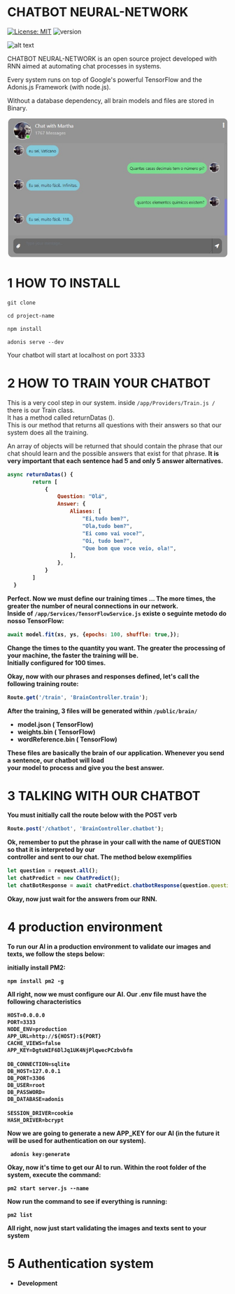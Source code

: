 # CHATBOT NEURAL-NETWORK
[![License: MIT](https://img.shields.io/badge/License-MIT-yellow.svg)](https://opensource.org/licenses/MIT)
![version](https://img.shields.io/badge/version-1.0.0-blue)

![alt text](https://chatbotmaker.io/wp-content/uploads/ia-e-chatbots.png)

CHATBOT NEURAL-NETWORK is an open source project developed with RNN aimed at automating chat processes in systems.<br/>

Every system runs on top of Google's powerful TensorFlow and the Adonis.js Framework (with node.js).<br/>

Without a database dependency, all brain models and files are stored in Binary.<br/>

![alt text](https://raw.githubusercontent.com/rhaymisonbetini/neural-network-chatbot/main/public/print/print.jpg)

# 1 HOW TO INSTALL

```
git clone
```
```
cd project-name
```
```
npm install
```

```
adonis serve --dev
```
Your chatbot will start at localhost on port 3333

# 2 HOW TO TRAIN YOUR CHATBOT

This is a very cool step in our system.
inside ```/app/Providers/Train.js /``` there is our Train class.<br/>
It has a method called returnDatas ().<br/>
This is our method that returns all questions with their answers so that our system does all the training.<br/>

An array of objects will be returned that should contain the phrase that our chat should learn and the possible answers that exist for that phrase.
<b>It is very important that each sentence had 5 and only 5 answer alternatives.<b/><br/>
```javascript
async returnDatas() {
        return [
            {
                Question: "Olá",
                Answer: {
                    Aliases: [
                        "Ei,tudo bem?",
                        "Ola,tudo bem?",
                        "Ei como vai voce?",
                        "Oi, tudo bem?",
                        "Que bom que voce veio, ola!",
                    ],
                },
            }
        ]
  }
```
Perfect. Now we must define our training times ... The more times, the greater the number of neural connections in our network. <br/>
Inside of ```/app/Services/TensorFlowService.js``` existe o seguinte metodo do nosso TensorFlow:
```javascript 
await model.fit(xs, ys, {epochs: 100, shuffle: true,});
```
Change the times to the quantity you want. The greater the processing of your machine, the faster the training will be. <br/>
Initially configured for 100 times. <br/>
  
Okay, now with our phrases and responses defined, let's call the following training route:
```javascript
Route.get('/train', 'BrainController.train');
```

After the training, 3 files will be generated within ```/public/brain/```
* model.json ( TensorFlow)
* weights.bin ( TensorFlow)
* wordReference.bin ( TensorFlow)

These files are basically the brain of our application. Whenever you send a sentence, our chatbot will load <br/>
your model to process and give you the best answer.

# 3 TALKING WITH OUR CHATBOT

You must initially call the route below with the POST verb

```javascript
Route.post('/chatbot', 'BrainController.chatbot');
```
Ok, remember to put the phrase in your call with the name of QUESTION so that it is interpreted by our <br/>
controller and sent to our chat. The method below exemplifies

```javascript
let question = request.all();
let chatPredict = new ChatPredict();
let chatBotResponse = await chatPredict.chatbotResponse(question.question);
```

Okay, now just wait for the answers from our RNN.

# 4 production environment

To run our AI in a production environment to validate our images and texts, we follow the steps below:

initially install PM2:
```
npm install pm2 -g
```
All right, now we must configure our AI. Our .env file must have the following characteristics

```
HOST=0.0.0.0
PORT=3333
NODE_ENV=production 
APP_URL=http://${HOST}:${PORT}
CACHE_VIEWS=false
APP_KEY=DgtuWIF6DlJq1UK4NjPlqwecPCzbvbfm

DB_CONNECTION=sqlite
DB_HOST=127.0.0.1
DB_PORT=3306
DB_USER=root
DB_PASSWORD=
DB_DATABASE=adonis

SESSION_DRIVER=cookie
HASH_DRIVER=bcrypt

```
Now we are going to generate a new APP_KEY for our AI (in the future it will be used for authentication on our system).

```
 adonis key:generate
```

Okay, now it's time to get our AI to run.
Within the root folder of the system, execute the command:

```
pm2 start server.js --name
```
Now run the command to see if everything is running:

```
pm2 list
```

All right, now just start validating the images and texts sent to your system

# 5 Authentication system
* Development
